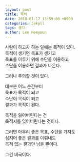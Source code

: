 ```yaml
---
layout: post
title: 목적
date: 2018-01-17 13:59:00 +0900
categories: Jekyll
tags: 생각
auther: Lee Heeyoun
---
```


사람이 하고자 하는 일에는 목적이 있다.  
목적이 생기면 목표가 생기고  
목표를 이루기 위해 수단을 이용하고  
수단을 이용하면 결과가 나온다.  

그러나 주의할 것이 있다.  

대부분 어느 순간부터  
목표가 목적이 되고  
수단이 목적이 되고  
결과가 목적이 된다.  

목적을 잃어버린다는 건  
목적지를 잊어버린다는 것이다. 

그러면 아무리 좋은 목표, 수단을 가져도  
심지어 좋은 결과를 이뤄내도  
목적 없는 결과만 남을 뿐이다.  

그건 비극이다.
